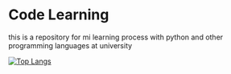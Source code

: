 # Code Learning

this is a repository for mi learning process with python and other programming languages at university


[![Top Langs](https://github-readme-stats.vercel.app/api/top-langs/?username=ronambulo&theme=material-palenight&hide_border=true&title_color=9146FF&icon_color=FFFFFF&text_color=FFFFFF&custom_title=Lenguages)](https://github.com/Ronambulo/Code-Learning) 
